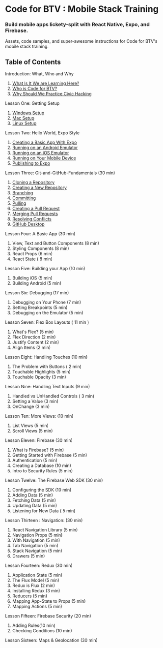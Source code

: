 # Code for BTV : Mobile Stack Training
### Build mobile apps lickety-split with React Native, Expo, and Firebase.

Assets, code samples, and super-awesome instructions for Code for BTV's mobile stack training.

## Table of Contents
Introduction: What, Who and Why
   1. [What Is It We are Learning Here?](lesson-00_What-Who-And-Why/01-Exactly-What-Is-It-We-Are-Learning-Here.md)
   2. [Who is Code for BTV?](lesson-00_What-Who-And-Why/02-Who-Is-Code-For-BTV.md)
   3. [Why Should We Practice Civic Hacking](lesson-00_What-Who-And-Why/3-Why-Should-We-Practice-Civic-Hacking.md)

Lesson One: Getting Setup
   1. [Windows Setup](lesson-01_Getting-Setup/01-Getting-Setup-On-Windows.md)
   2. [Mac Setup](lesson-01_Getting-Setup/02-Getting-Setup-On-Mac.md)
   3. [Linux Setup](lesson-01_Getting-Setup/03-Getting-Setup-On-Linux.md)

Lesson Two: Hello World, Expo Style
   1. [Creating a Basic App With Expo](lesson-02_Hello_World-Expo-Style/01-Creating-A-Basic-App-With-Expo.md)
   2. [Running on an Android Emulator](lesson-02_Hello_World-Expo-Style/02-Running-on-an-Android-Emulator.md) 
   3. [Running on an iOS Emulator](lesson-02_Hello_World-Expo-Style/03-Runnin-on-an-iOS-Emulator.md)
   4. [Running on Your Mobile Device](lesson-02_Hello_World-Expo-Style/04-Running-on-Your-Mobile-Device.md)
   5. [Publishing to Expo](lesson-02_Hello_World-Expo-Style/05-Publishing-To-Expo.md)

Lesson Three: Git-and-GitHub-Fundamentals (30 min)
   1. [Cloning a Repository](lesson-03_Git-and-GitHub-Fundamentals/01-Clone-a-Repository.md)
   2. [Creating a New Repository](lesson-03_Git-and-GitHub-Fundamentals/02-Creating-a-New-Repository.md)
   3. [Branching](lesson-03_Git-and-GitHub-Fundamentals/03-Branching.md)
   4. [Committing](lesson-03_Git-and-GitHub-Fundamentals/04-Committing.md)
   5. [Pulling](lesson-03_Git-and-GitHub-Fundamentals/05-Pulling.md)
   6. [Creating a Pull Request](lesson-03_Git-and-GitHub-Fundamentals/06-Creating-a-Pull-Request.md)
   7. [Merging Pull Requests](lesson-03_Git-and-GitHub-Fundamentals/07-Merging-Pull-Requests.md)
   8. [Resolving Conflicts](lesson-03_Git-and-GitHub-Fundamentals/08-Resolving-Conflicts.md)
   9. [GitHub Desktop](lesson-03_Git-and-GitHub-Fundamentals/09-GitHub-Desktop.md)

Lesson Four: A Basic App (30 min)
   1. View, Text and Button Components (8 min)
   2. Styling Components (8 min)
   3. React Props (6 min)
   4. React State ( 8 min)

Lesson Five: Building your App (10 min)
   1. Building iOS (5 min)
   2. Building Android (5 min)

Lesson Six: Debugging (17 min)
   1. Debugging on Your Phone (7 min)
   2. Setting Breakpoints (5 min)
   3. Debugging on the Emulator (5 min)

Lesson Seven: Flex Box Layouts ( 11 min )
   1. What's Flex? (5 min)
   2. Flex Direction (2 min)
   3. Justify Content (2 min)
   4. Align Items (2 min)

Lesson Eight: Handling Touches (10 min)
   1. The Problem with Buttons ( 2  min)
   2. Touchable Highlights (5 min)
   3. Touchable Opacity (3 min)

Lesson Nine: Handling Text Inputs (9  min)
   1. Handled vs UnHandled Controls ( 3 min)
   2. Setting a Value (3 min)
   3. OnChange (3 min)

Lesson Ten: More Views: (10 min)
   1.  List Views (5 min)
   2. Scroll Views (5 min)

Lesson Eleven: Firebase (30 min)
   1. What is Firebase? (5 min)
   2. Getting Started with Firebase (5 min)
   3. Authentication (5 min)
   4. Creating a Database (10 min)
   5. Intro to Security Rules (5 min)

Lesson Twelve: The Firebase Web SDK (30 min)
   1. Configuring the SDK (10 min)
   2. Adding Data (5 min)
   3. Fetching Data (5 min)
   4. Updating Data (5 min)
   5. Listening for New Data ( 5 min)

Lesson Thirteen : Navigation: (30 min)
   1. React Navigation Library (5 min)
   2. Navigation Props (5 min)
   3. With Navigation (5 min)
   4. Tab Navigation (5 min)
   5. Stack Navigation (5 min)
   6. Drawers (5 min)

Lesson Fourteen: Redux (30 min)
   1. Application State (5 min)
   2. The Flux Model  (5 min)
   3. Redux is Flux  (2 min)
   4. Installing Redux  (3 min)
   5. Reducers  (5 min)
   6. Mapping App-State to Props  (5 min)
   7. Mapping Actions  (5 min)

Lesson Fifteen: Firebase Security (20 min)
   1. Adding Rules(10 min)
   2. Checking Conditions (10 min)

Lesson Sixteen: Maps & Geolocation (30 min)
